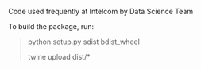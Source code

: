 Code used frequently at Intelcom by Data Science Team

To build the package, run:
> python setup.py sdist bdist_wheel
> 
> twine upload dist/*  